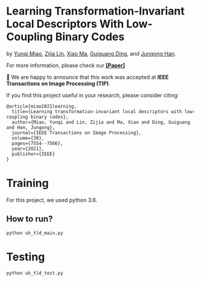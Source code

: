 # Learning Transformation-Invariant Local Descriptors With Low-Coupling Binary Codes

by [Yunqi Miao](https://yoqim.github.io/), [Zijia Lin](https://scholar.google.com/citations?user=ghUYrHkAAAAJ&hl=en), [Xiao Ma](https://www.ntu.ac.uk/staff-profiles/business/xiao-ma), [Guiguang Ding](https://www.thss.tsinghua.edu.cn/en/faculty/guiguangding.htm), and [Jungong Han](https://jungonghan.github.io/).


For more information, please check our **[[Paper]](https://ieeexplore.ieee.org/abstract/document/9524433)**

:bell: We are happy to announce that this work was accepted at **IEEE Transactions on Image Processing (TIP)**. 

If you find this project useful in your research, please consider citing:

```
@article{miao2021learning,
  title={Learning transformation-invariant local descriptors with low-coupling binary codes},
  author={Miao, Yunqi and Lin, Zijia and Ma, Xiao and Ding, Guiguang and Han, Jungong},
  journal={IEEE Transactions on Image Processing},
  volume={30},
  pages={7554--7566},
  year={2021},
  publisher={IEEE}
}
```

# Training

For this project, we used python 3.6.

## How to run?

```shell
python uh_tld_main.py
```


# Testing

```shell
python uh_tld_test.py
```
